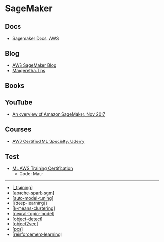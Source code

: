 # SageMaker

## Docs

- [Sagemaker Docs, AWS](https://docs.aws.amazon.com/sagemaker/index.html)

## Blog

- [AWS SageMaker Blog](https://aws.amazon.com/blogs/machine-learning/)
- [Margeretha.Tips](http://margaretha.tips/)

## Books

## YouTube

- [An overview of Amazon SageMaker, Nov 2017](https://www.youtube.com/watch?v=ym7NEYEx9x4)

## Courses

- [AWS Certified ML Specialty, Udemy](https://www.udemy.com/course/aws-machine-learning/)

## Test

- [ML AWS Training Certification](https://amazonmr.au1.qualtrics.com/jfe/form/SV_0052a3eXy2Jnkbj)
  - Code: Maur

---

- [[_training]]
- [[apache-spark-sgm]]
- [[auto-model-tuning]]
- [[deep-learning]]
- [[k-means-clustering]]
- [[neural-topic-model]]
- [[object-detect]]
- [[object2vec]]
- [[pca]]
- [[reinforcement-learning]]

[//begin]: # "Autogenerated link references for markdown compatibility"
[_training]: Training/_training.md "Training"
[apache-spark-sgm]: apache-spark-sgm.md "Apache Spark w/ SGM"
[auto-model-tuning]: auto-model-tuning.md "Auto Model Tuning"
[k-means-clustering]: k-means-clustering.md "K Means Clustering"
[neural-topic-model]: neural-topic-model.md "Neural Topic Model"
[object-detect]: object-detect.md "Object Detect"
[object2vec]: object2vec.md "Object2Vector"
[pca]: pca.md "PCA"
[reinforcement-learning]: reinforcement-learning.md "Reinforcement Learning"
[//end]: # "Autogenerated link references"